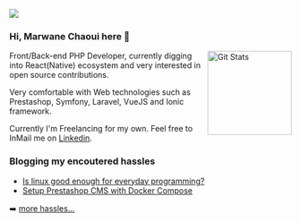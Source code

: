 ![](https://komarev.com/ghpvc/?username=moghwan)

### Hi, Marwane Chaoui here 👋

<a href="https://github.com/moghwan"><img alt="Git Stats" src="https://github-readme-stats.vercel.app/api?username=moghwan&show_icons=true&hide_title=true" align="right" height="150" /></a>

Front/Back-end PHP Developer, currently digging into React(Native) ecosystem and very interested in open source contributions.

Very comfortable with Web technologies such as Prestashop, Symfony, Laravel, VueJS and Ionic framework.

Currently I'm Freelancing for my own. Feel free to InMail me on [Linkedin](https://linkedin.com/in/moghwan).

### Blogging my encoutered hassles
<!-- BLOG-POST-LIST:START -->
- [Is linux good enough for everyday programming?](https://dev.to/moghwan/is-linux-good-enough-for-everyday-programming-3kol)
- [Setup Prestashop CMS with Docker Compose](https://dev.to/moghwan/setup-prestashop-with-docker-compose-39mn)
<!-- BLOG-POST-LIST:END -->
➡️ [more hassles...](https://moghwan.me/blog)
